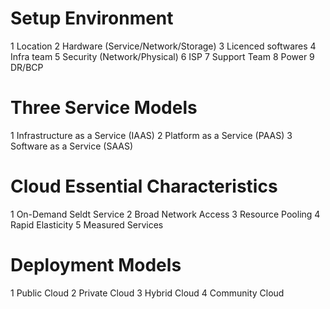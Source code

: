 # Setup Environment

1 Location
2 Hardware (Service/Network/Storage)
3 Licenced softwares
4 Infra team
5 Security (Network/Physical)
6 ISP
7 Support Team
8 Power
9 DR/BCP

# Three Service Models

1 Infrastructure as a Service (IAAS)
2 Platform as a Service (PAAS)
3 Software as a Service (SAAS)

# Cloud Essential Characteristics

1 On-Demand Seldt Service
2 Broad Network Access
3 Resource Pooling
4 Rapid Elasticity
5 Measured Services

# Deployment Models

1 Public Cloud
2 Private Cloud
3 Hybrid Cloud
4 Community Cloud


